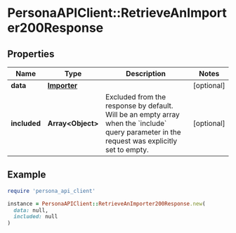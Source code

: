 # PersonaAPIClient::RetrieveAnImporter200Response

## Properties

| Name | Type | Description | Notes |
| ---- | ---- | ----------- | ----- |
| **data** | [**Importer**](Importer.md) |  | [optional] |
| **included** | **Array&lt;Object&gt;** | Excluded from the response by default. Will be an empty array when the &#x60;include&#x60; query parameter in the request was explicitly set to empty. | [optional] |

## Example

```ruby
require 'persona_api_client'

instance = PersonaAPIClient::RetrieveAnImporter200Response.new(
  data: null,
  included: null
)
```

